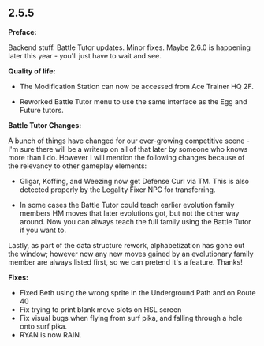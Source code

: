 2.5.5
--------------
**Preface:**

Backend stuff. Battle Tutor updates. Minor fixes. Maybe 2.6.0 is happening later this year - you'll just have to wait and see.

**Quality of life:**

 - The Modification Station can now be accessed from Ace Trainer HQ 2F.

 - Reworked Battle Tutor menu to use the same interface as the Egg and Future tutors.

**Battle Tutor Changes:**

A bunch of things have changed for our ever-growing competitive scene - I'm sure there will be a writeup on all of that later by someone who knows more than I do. However I will mention the following changes because of the relevancy to other gameplay elements:

 - Gligar, Koffing, and Weezing now get Defense Curl via TM. This is also detected properly by the Legality Fixer NPC for transferring.

 - In some cases the Battle Tutor could teach earlier evolution family members HM moves that later evolutions got, but not the other way around. Now you can always teach the full family using the Battle Tutor if you want to.
 
Lastly, as part of the data structure rework, alphabetization has gone out the window; however now any new moves gained by an evolutionary family member are always listed first, so we can pretend it's a feature. Thanks!

**Fixes:**

 - Fixed Beth using the wrong sprite in the Underground Path and on Route 40
 - Fix trying to print blank move slots on HSL screen
 - Fix visual bugs when flying from surf pika, and falling through a hole onto surf pika.
 - RYAN is now RAIN. 